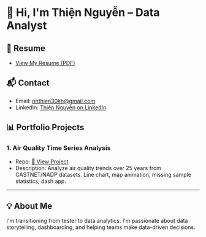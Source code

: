 # 👋 Hi, I'm Thiện Nguyễn – Data Analyst

## 📄 Resume
- [View My Resume (PDF)](CV_ThienNguyen_DA.pdf)

## 📬 Contact
- Email: nhthien30kh@gmail.com
- LinkedIn: [Thiện Nguyễn on LinkedIn](https://www.linkedin.com/in/nhthien306aut/)

## 📊 Portfolio Projects
### 1. Air Quality Time Series Analysis
- Repo: [🔗 View Project](https://github.com/nhthien306AuT/castnet-nadp-analysis)
- Description: Analyze air quality trends over 25 years from CASTNET/NADP datasets. Line chart, map animation, missing sample statistics, dash app.

---

## 💡 About Me
I'm transitioning from tester to data analytics. I'm passionate about data storytelling, dashboarding, and helping teams make data-driven decisions.


